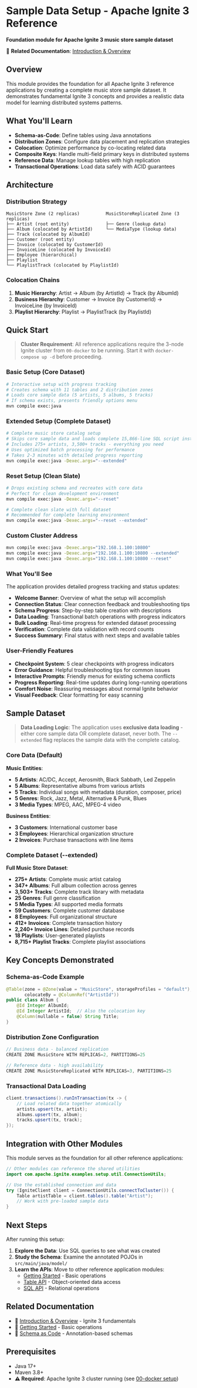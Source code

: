 # Sample Data Setup - Apache Ignite 3 Reference

**Foundation module for Apache Ignite 3 music store sample dataset**

📖 **Related Documentation**: [Introduction & Overview](../../docs/01-foundation/01-introduction-and-architecture.md)

## Overview

This module provides the foundation for all Apache Ignite 3 reference applications by creating a complete music store sample dataset. It demonstrates fundamental Ignite 3 concepts and provides a realistic data model for learning distributed systems patterns.

## What You'll Learn

- **Schema-as-Code**: Define tables using Java annotations
- **Distribution Zones**: Configure data placement and replication strategies  
- **Colocation**: Optimize performance by co-locating related data
- **Composite Keys**: Handle multi-field primary keys in distributed systems
- **Reference Data**: Manage lookup tables with high replication
- **Transactional Operations**: Load data safely with ACID guarantees

## Architecture

### Distribution Strategy

```
MusicStore Zone (2 replicas)          MusicStoreReplicated Zone (3 replicas)
├── Artist (root entity)              ├── Genre (lookup data)
├── Album (colocated by ArtistId)     └── MediaType (lookup data)
├── Track (colocated by AlbumId)       
├── Customer (root entity)             
├── Invoice (colocated by CustomerId)  
├── InvoiceLine (colocated by InvoiceId)
├── Employee (hierarchical)
├── Playlist 
└── PlaylistTrack (colocated by PlaylistId)
```

### Colocation Chains

1. **Music Hierarchy**: Artist → Album (by ArtistId) → Track (by AlbumId)
2. **Business Hierarchy**: Customer → Invoice (by CustomerId) → InvoiceLine (by InvoiceId)  
3. **Playlist Hierarchy**: Playlist → PlaylistTrack (by PlaylistId)

## Quick Start

> **Cluster Requirement**: All reference applications require the 3-node Ignite cluster from `00-docker` to be running. Start it with `docker-compose up -d` before proceeding.

### Basic Setup (Core Dataset)

```bash
# Interactive setup with progress tracking
# Creates schema with 11 tables and 2 distribution zones
# Loads core sample data (5 artists, 5 albums, 5 tracks)
# If schema exists, presents friendly options menu
mvn compile exec:java
```

### Extended Setup (Complete Dataset)

```bash
# Complete music store catalog setup
# Skips core sample data and loads complete 15,866-line SQL script instead
# Includes 275+ artists, 3,500+ tracks - everything you need
# Uses optimized batch processing for performance
# Takes 2-3 minutes with detailed progress reporting
mvn compile exec:java -Dexec.args="--extended"
```

### Reset Setup (Clean Slate)

```bash
# Drops existing schema and recreates with core data
# Perfect for clean development environment
mvn compile exec:java -Dexec.args="--reset"

# Complete clean slate with full dataset
# Recommended for complete learning environment
mvn compile exec:java -Dexec.args="--reset --extended"
```

### Custom Cluster Address

```bash
mvn compile exec:java -Dexec.args="192.168.1.100:10800"
mvn compile exec:java -Dexec.args="192.168.1.100:10800 --extended"
mvn compile exec:java -Dexec.args="192.168.1.100:10800 --reset"
```

### What You'll See

The application provides detailed progress tracking and status updates:

- **Welcome Banner**: Overview of what the setup will accomplish
- **Connection Status**: Clear connection feedback and troubleshooting tips
- **Schema Progress**: Step-by-step table creation with descriptions
- **Data Loading**: Transactional batch operations with progress indicators
- **Bulk Loading**: Real-time progress for extended dataset processing
- **Verification**: Complete data validation with record counts
- **Success Summary**: Final status with next steps and available tables

### User-Friendly Features

- **Checkpoint System**: 5 clear checkpoints with progress indicators
- **Error Guidance**: Helpful troubleshooting tips for common issues
- **Interactive Prompts**: Friendly menus for existing schema conflicts
- **Progress Reporting**: Real-time updates during long-running operations
- **Comfort Noise**: Reassuring messages about normal Ignite behavior
- **Visual Feedback**: Clear formatting for easy scanning

## Sample Dataset

> **Data Loading Logic**: The application uses **exclusive data loading** - either core sample data OR complete dataset, never both. The `--extended` flag replaces the sample data with the complete catalog.

### Core Data (Default)

**Music Entities**:

- **5 Artists**: AC/DC, Accept, Aerosmith, Black Sabbath, Led Zeppelin
- **5 Albums**: Representative albums from various artists
- **5 Tracks**: Individual songs with metadata (duration, composer, price)
- **5 Genres**: Rock, Jazz, Metal, Alternative & Punk, Blues
- **3 Media Types**: MPEG, AAC, MPEG-4 video

**Business Entities**:

- **3 Customers**: International customer base
- **3 Employees**: Hierarchical organization structure
- **2 Invoices**: Purchase transactions with line items

### Complete Dataset (--extended)

**Full Music Store Dataset**:

- **275+ Artists**: Complete music artist catalog
- **347+ Albums**: Full album collection across genres
- **3,503+ Tracks**: Complete track library with metadata
- **25 Genres**: Full genre classification
- **5 Media Types**: All supported media formats
- **59 Customers**: Complete customer database
- **8 Employees**: Full organizational structure
- **412+ Invoices**: Complete transaction history
- **2,240+ Invoice Lines**: Detailed purchase records
- **18 Playlists**: User-generated playlists
- **8,715+ Playlist Tracks**: Complete playlist associations

## Key Concepts Demonstrated

### Schema-as-Code Example

```java
@Table(zone = @Zone(value = "MusicStore", storageProfiles = "default"),
       colocateBy = @ColumnRef("ArtistId"))
public class Album {
    @Id Integer AlbumId;
    @Id Integer ArtistId;  // Also the colocation key
    @Column(nullable = false) String Title;
}
```

### Distribution Zone Configuration

```java
// Business data - balanced replication
CREATE ZONE MusicStore WITH REPLICAS=2, PARTITIONS=25

// Reference data - high availability  
CREATE ZONE MusicStoreReplicated WITH REPLICAS=3, PARTITIONS=25
```

### Transactional Data Loading

```java
client.transactions().runInTransaction(tx -> {
    // Load related data together atomically
    artists.upsert(tx, artist);
    albums.upsert(tx, album);  
    tracks.upsert(tx, track);
});
```

## Integration with Other Modules

This module serves as the foundation for all other reference applications:

```java
// Other modules can reference the shared utilities
import com.apache.ignite.examples.setup.util.ConnectionUtils;

// Use the established connection and data
try (IgniteClient client = ConnectionUtils.connectToCluster()) {
    Table artistTable = client.tables().table("Artist");
    // Work with pre-loaded sample data
}
```

## Next Steps

After running this setup:

1. **Explore the Data**: Use SQL queries to see what was created
2. **Study the Schema**: Examine the annotated POJOs in `src/main/java/model/`
3. **Learn the APIs**: Move to other reference application modules:
   - [Getting Started](../02-getting-started-app/) - Basic operations
   - [Table API](../04-table-api-app/) - Object-oriented data access
   - [SQL API](../05-sql-api-app/) - Relational operations

## Related Documentation

- 📖 [Introduction & Overview](../../docs/01-foundation/01-introduction-and-architecture.md) - Ignite 3 fundamentals
- 📖 [Getting Started](../../docs/01-foundation/02-getting-started.md) - Basic operations
- 📖 [Schema as Code](../../docs/02-schema-design/01-basic-annotations.md) - Annotation-based schemas

## Prerequisites

- Java 17+
- Maven 3.8+
- **⚠️ Required**: Apache Ignite 3 cluster running (see [00-docker setup](../00-docker/README.md))
